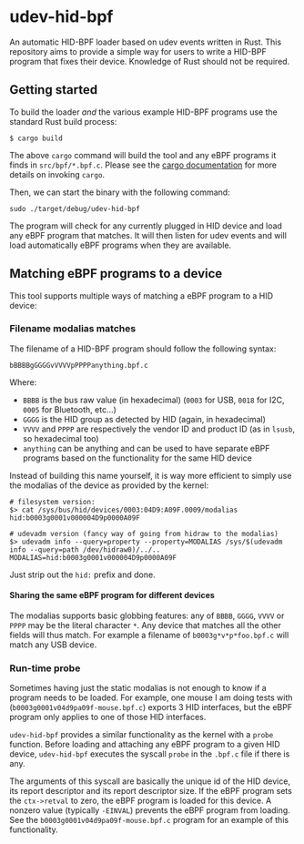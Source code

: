 # udev-hid-bpf

An automatic HID-BPF loader based on udev events written in Rust. This repository aims to
provide a simple way for users to write a HID-BPF program that fixes their device. Knowledge of Rust
should not be required.

## Getting started

To build the loader *and* the various example HID-BPF programs use the standard Rust build process:

```
$ cargo build
```

The above `cargo` command will build the tool and any eBPF programs it finds in `src/bpf/*.bpf.c`.
Please see the [cargo documentation](https://doc.rust-lang.org/cargo/) for more details on invoking `cargo`.

Then, we can start the binary with the following command:

```
sudo ./target/debug/udev-hid-bpf
```

The program will check for any currently plugged in HID device and load any eBPF program that matches.
It will then listen for udev events and will load automatically eBPF programs when they are available.

## Matching eBPF programs to a device

This tool supports multiple ways of matching a eBPF program to a HID device:

### Filename modalias matches

The filename of a HID-BPF program should follow the following syntax:

```
bBBBBgGGGGvVVVVpPPPPanything.bpf.c
```

Where:
- `BBBB` is the bus raw value (in hexadecimal) (`0003` for USB, `0018` for I2C, `0005` for Bluetooth, etc...)
- `GGGG` is the HID group as detected by HID (again, in hexadecimal)
- `VVVV` and `PPPP` are respectively the vendor ID and product ID (as in `lsusb`, so hexadecimal too)
- `anything` can be anything and can be used to have separate eBPF programs based on the functionality for the same HID device

Instead of building this name yourself, it is way more efficient to simply use the
modalias of the device as provided by the kernel:
```
# filesystem version:
$> cat /sys/bus/hid/devices/0003:04D9:A09F.0009/modalias
hid:b0003g0001v000004D9p0000A09F

# udevadm version (fancy way of going from hidraw to the modalias)
$> udevadm info --query=property --property=MODALIAS /sys/$(udevadm info --query=path /dev/hidraw0)/../..
MODALIAS=hid:b0003g0001v000004D9p0000A09F
```

Just strip out the `hid:` prefix and done.

#### Sharing the same eBPF program for different devices

The modalias supports basic globbing features: any of
`BBBB`, `GGGG`, `VVVV` or `PPPP` may be the literal character `*`.
Any device that matches all the other fields will thus match. For example
a filename of `b0003g*v*p*foo.bpf.c` will match any USB device.

### Run-time probe

Sometimes having just the static modalias is not enough to know if a program needs to be loaded.
For example, one mouse I am doing tests with (`b0003g0001v04d9pa09f-mouse.bpf.c`) exports 3 HID interfaces,
but the eBPF program only applies to one of those HID interfaces.

`udev-hid-bpf` provides a similar functionality as the kernel with a `probe` function.
Before loading and attaching any eBPF program to a given HID device, `udev-hid-bpf` executes the syscall `probe` in the `.bpf.c` file if there is any.

The arguments of this syscall are basically the unique id of the HID device, its report descriptor and its report descriptor size.
If the eBPF program sets the `ctx->retval` to zero, the  eBPF program is loaded for this device. A nonzero value (typically `-EINVAL`)
prevents the eBPF program from loading. See the `b0003g0001v04d9pa09f-mouse.bpf.c` program for an example of this functionality.
